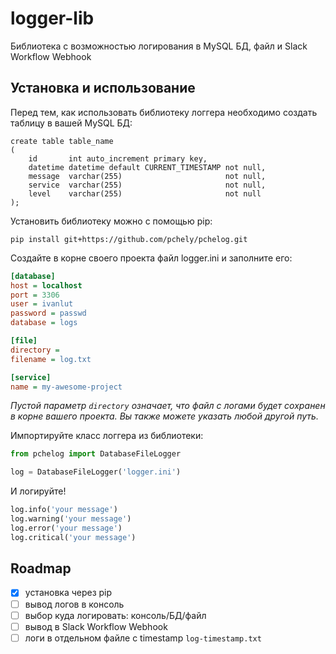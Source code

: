 # logger-lib

Библиотека с возможностью логирования в MySQL БД, файл и Slack Workflow Webhook

## Установка и использование

Перед тем, как использовать библиотеку логгера необходимо создать таблицу в вашей MySQL БД:

```mysql
create table table_name
(
    id       int auto_increment primary key,
    datetime datetime default CURRENT_TIMESTAMP not null,
    message  varchar(255)                       not null,
    service  varchar(255)                       not null,
    level    varchar(255)                       not null
);
```

Установить библиотеку можно с помощью pip:

```shell
pip install git+https://github.com/pchely/pchelog.git
```

Создайте в корне своего проекта файл logger.ini и заполните его:

```ini
[database]
host = localhost
port = 3306
user = ivanlut
password = passwd
database = logs

[file]
directory =
filename = log.txt

[service]
name = my-awesome-project
```

*Пустой параметр `directory` означает, что файл с логами будет сохранен в корне вашего проекта. Вы также можете указать
любой другой путь.*

Импортируйте класс логгера из библиотеки:

```python
from pchelog import DatabaseFileLogger

log = DatabaseFileLogger('logger.ini')
```

И логируйте!

```Python
log.info('your message')
log.warning('your message')
log.error('your message')
log.critical('your message')
```

## Roadmap

- [x] установка через pip
- [ ] вывод логов в консоль
- [ ] выбор куда логировать: консоль/БД/файл
- [ ] вывод в Slack Workflow Webhook
- [ ] логи в отдельном файле с timestamp `log-timestamp.txt`
